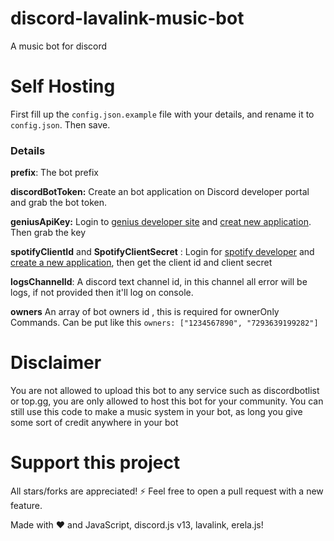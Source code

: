 # discord-lavalink-music-bot
A music bot for discord

# Self Hosting
First fill up the `config.json.example` file with your details, and rename it to `config.json`. Then save.
### Details
**prefix**: The bot prefix

**discordBotToken:** Create an bot application on Discord developer portal and grab the bot token.

**geniusApiKey:** Login to [genius developer site](https://genius.com/developers) and [creat new application](https://genius.com/api-clients/new). Then grab the key 

**spotifyClientId** and **SpotifyClientSecret** : Login for [spotify developer](https://developer.spotify.com/dashboard/login) and [create a new application](https://developer.spotify.com/dashboard/applications), then get the client id and client secret

**logsChannelId**: A discord text channel id, in this channel all error will be logs, if not provided then it'll log on console.

**owners** An array of bot owners id , this is required for ownerOnly Commands. Can be put like this `owners: ["1234567890", "7293639199282"]`

# Disclaimer
You are not allowed to upload this bot to any service such as discordbotlist or top.gg, you are only allowed to host this bot for your community.
You can still use this code to make a music system in your bot, as long you give some sort of credit anywhere in your bot

# Support this project
All stars/forks are appreciated! ⚡
Feel free to open a pull request with a new feature.

Made with ❤️ and JavaScript, discord.js v13, lavalink, erela.js!
